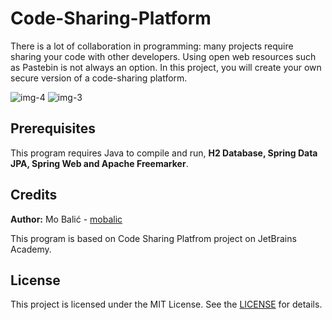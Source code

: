 # Code-Sharing-Platform
There is a lot of collaboration in programming: many projects require sharing your code with other developers. Using open web resources such as Pastebin is not always an option. In this project, you will create your own secure version of a code-sharing platform.

![img-4](https://user-images.githubusercontent.com/65825731/163265342-0007e783-68a0-4a7c-82a5-73e866a15fdd.jpg)
![img-3](https://user-images.githubusercontent.com/65825731/163265356-37ac0c7f-94b5-48fa-bb7d-20a1255f561d.jpg)

## Prerequisites
This program requires Java to compile and run, **H2 Database, Spring Data JPA, Spring Web and Apache Freemarker**.

## Credits
**Author:** Mo Balić - [mobalic](https://github.com/mobalic)

This program is based on Code Sharing Platfrom project on JetBrains Academy.

## License
This project is licensed under the MIT License. See the [LICENSE](https://github.com/mobalic/Code-Sharing-Platform/blob/main/LICENSE) for details.
